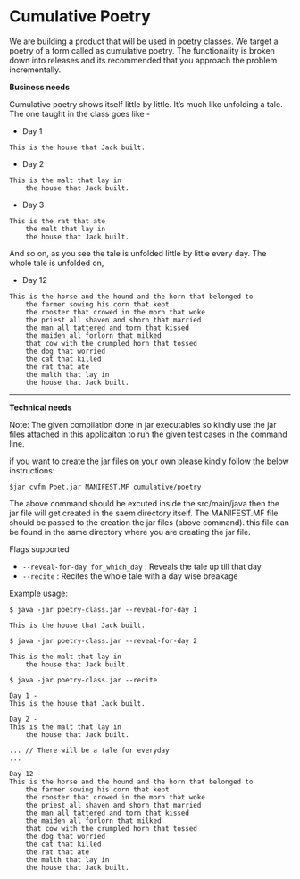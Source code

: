 # Cumulative Poetry

We are building a product that will be used in poetry classes. We target a poetry of a form called as cumulative poetry. The functionality is broken down into releases and its recommended that you approach the problem incrementally. 

**Business needs**

Cumulative poetry shows itself little by little. It’s much like unfolding a tale. The one taught in the class goes like - 

+ Day 1 
```
This is the house that Jack built.
```

+ Day 2
```
This is the malt that lay in
    the house that Jack built.
```

+ Day 3 
```
This is the rat that ate
    the malt that lay in
    the house that Jack built.
```

And so on, as you see the tale is unfolded little by little every day. The whole tale is unfolded on,

+ Day 12
```
This is the horse and the hound and the horn that belonged to
    the farmer sowing his corn that kept
    the rooster that crowed in the morn that woke
    the priest all shaven and shorn that married
    the man all tattered and torn that kissed
    the maiden all forlorn that milked 
    that cow with the crumpled horn that tossed
    the dog that worried 
    the cat that killed
    the rat that ate
    the malth that lay in 
    the house that Jack built.
```
___

**Technical needs**

Note: The given compilation done in jar executables so kindly use the jar files attached in this applicaiton to run the given test cases in the command line.

if you want to create the jar files on your own please kindly follow the below instructions:

`$jar cvfm Poet.jar MANIFEST.MF cumulative/poetry`

The above command should be excuted inside the src/main/java then the jar file will get created in the saem directory itself.
The MANIFEST.MF file should be passed to the creation the jar files (above command). this file can be found in the same directory where you are creating the jar file.

Flags supported 
- `--reveal-for-day for_which_day` : Reveals the tale up till that day
- `--recite` : Recites the whole tale with a day wise breakage

Example usage: 

`$ java -jar poetry-class.jar --reveal-for-day 1`
```
This is the house that Jack built.
```

`$ java -jar poetry-class.jar --reveal-for-day 2`
```
This is the malt that lay in
    the house that Jack built.
```

`$ java -jar poetry-class.jar --recite`
```
Day 1 - 
This is the house that Jack built.

Day 2 - 
This is the malt that lay in
    the house that Jack built.

... // There will be a tale for everyday
...

Day 12 - 
This is the horse and the hound and the horn that belonged to
    the farmer sowing his corn that kept
    the rooster that crowed in the morn that woke
    the priest all shaven and shorn that married
    the man all tattered and torn that kissed
    the maiden all forlorn that milked 
    that cow with the crumpled horn that tossed
    the dog that worried 
    the cat that killed
    the rat that ate
    the malth that lay in 
    the house that Jack built.

```
